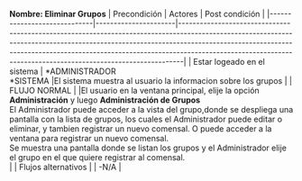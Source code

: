 **Nombre: Eliminar Grupos**
| Precondición | Actores | Post condición |
|-----------------------------|----------------------|-------------------------------------------------------------------------------------------------------------------------------------------------------------------------------------------------------------------------------------------------------------------------------------------------------------------------|
| Estar logeado en el sistema | *ADMINISTRADOR<br>*SISTEMA |El sistema muestra al usuario la informacion sobre los grupos |
| FLUJO NORMAL | |El usuario en la ventana principal, elije la opción **Administración** y luego **Administración de Grupos** <br> El Administrador puede acceder a la vista del grupo,donde se despliega una pantalla con la lista de grupos, los cuales el Administrador puede editar o eliminar, y tambien registrar un nuevo comensal. O puede acceder a la ventana para registrar un nuevo comensal. <br> Se muestra una pantalla donde se listan los grupos y el Administrador elije el grupo en el que quiere registrar al comensal. <br> |
| Flujos alternativos | | -N/A |
